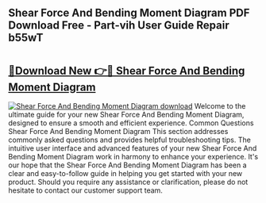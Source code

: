 ## Shear Force And Bending Moment Diagram PDF Download Free - Part-vih User Guide Repair b55wT

# <h2><a href="http://dfllhk.blite.top/?on=Shear+Force+And+Bending+Moment+Diagram">🔗Download New 👉🔴 Shear Force And Bending Moment Diagram</a></h2>

[![Shear Force And Bending Moment Diagram download](https://i.imgur.com/lujVjoI.png)](http://dfllhk.blite.top/?on=Shear+Force+And+Bending+Moment+Diagram)
Welcome to the ultimate guide for your new Shear Force And Bending Moment Diagram, designed to ensure a smooth and efficient experience. Common Questions Shear Force And Bending Moment Diagram This section addresses commonly asked questions and provides helpful troubleshooting tips. The intuitive user interface and advanced features of your new Shear Force And Bending Moment Diagram work in harmony to enhance your experience. It's our hope that the Shear Force And Bending Moment Diagram has been a clear and easy-to-follow guide in helping you get started with your new product. Should you require any assistance or clarification, please do not hesitate to contact our customer support team.
